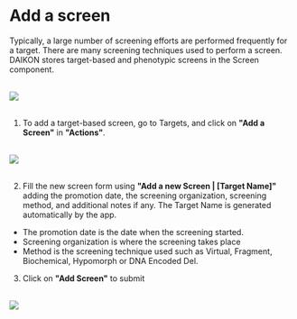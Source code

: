 # Add a screen

Typically, a large number of screening efforts are performed frequently for a target. There are many screening techniques used to perform a screen. DAIKON stores target-based and phenotypic screens in the Screen component.

<br />
<img src="/daikon/img/UserGuide/ScreenPanel.png" />
<br />
<br />


1. To add a target-based screen, go to Targets, and click on  **"Add a Screen"** in **"Actions"**.

<br />
<img src="/daikon/img/UserGuide/AddScreenOption.png" />
<br />
<br />


2. Fill the new screen form using **"Add a new Screen | [Target Name]"** adding the promotion date, the screening organization, screening method, and additional notes if any. The Target Name is generated automatically by the app.
- The promotion date is the date when the screening started.
- Screening organization is where the screening takes place
- Method is the screening technique used such as Virtual, Fragment, Biochemical, Hypomorph or DNA Encoded Del.

3. Click on **"Add Screen"** to submit


<br />
<img src="/daikon/img/UserGuide/AddScreenForm.png" />
<br />
<br />


